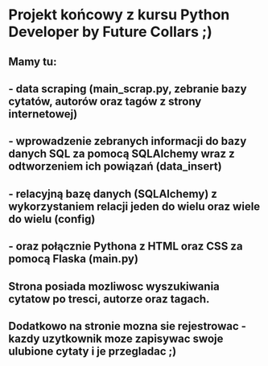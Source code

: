 # Projekt końcowy z kursu Python Developer by Future Collars ;)

## Mamy tu:
## - data scraping (main_scrap.py, zebranie bazy cytatów, autorów oraz tagów z strony internetowej)

## - wprowadzenie zebranych informacji do bazy danych SQL za pomocą SQLAlchemy wraz z odtworzeniem ich powiązań (data_insert)
## - relacyjną bazę danych (SQLAlchemy) z wykorzystaniem relacji jeden do wielu oraz wiele do wielu (config)

## - oraz połącznie Pythona z HTML oraz CSS za pomocą Flaska (main.py)
## Strona posiada mozliwosc wyszukiwania cytatow po tresci, autorze oraz tagach. 
## Dodatkowo na stronie mozna sie rejestrowac - kazdy uzytkownik moze zapisywac swoje ulubione cytaty i je przegladac ;)



